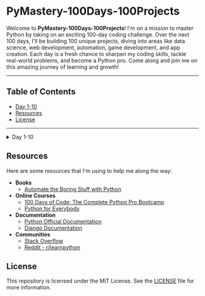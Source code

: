 # PyMastery-100Days-100Projects

Welcome to **PyMastery-100Days-100Projects**! I'm on a mission to master Python by taking on an exciting 100-day coding challenge. Over the next 100 days, I'll be building 100 unique projects, diving into areas like data science, web development, automation, game development, and app creation. Each day is a fresh chance to sharpen my coding skills, tackle real-world problems, and become a Python pro. Come along and join me on this amazing journey of learning and growth!

---

## Table of Contents

- [Day 1-10](#day-1-10)
- [Resources](#resources)
- [License](#license)

---

<a name="day-1-10"></a>

<details>
<summary>Day 1-10</summary>

### Day 1: Band Name Generator

- **Description**: Built a Python script that combines user inputs to generate a band name.
- **What I Learned**:
  - **Printing to the Console**: Using `print()` to display output.
  - **String Manipulation**: Handling and modifying strings.
  - **Input Function**: Using `input()` to get user input.
  - **Variables**: Declaring and using variables.
  - **Variable Naming**: Rules for naming variables.
  - **Debugging**: Finding and fixing errors.
- **Link to Code**: [Project Code](Day01-10/Day01/projectDay1.py)

### Day 2: Tip Calculator

- **Description**: Built a Python script that calculates the tip amount based on the bill total and desired tip percentage.
- **What I Learned**:
  - **Python Primitive Data Types**: Understanding different data types in Python.
  - **Type Error, Type Checking and Type Conversion**: Handling type errors, checking types, and converting between types.
  - **Mathematical Operations in Python**: Performing basic mathematical operations.
  - **Number Manipulation and F-Strings**: Manipulating numbers and using f-strings for formatted output.
- **Link to Code**: [Project Code](Day01-10/Day02/projectDay2.py)

### Day 3: Haunted Mansion Escape

- **Description**: Developed a text-based adventure game where the player navigates through a haunted mansion, making choices that influence the outcome. This project focuses on applying control flow, user input, and string manipulation skills learned during the course.

- **What I Learned**:

  - **Control Flow with `if / else` and Conditional Operators**: Implemented decision-making in the game using conditional statements.
  - **Introducing the Modulo Operator**: Applied modulo operations in the game’s logic.
  - **Nested `if` Statements and `elif` Statements**: Used nested conditionals to handle complex game scenarios.
  - **Multiple `If` Statements in Succession**: Managed sequential conditions to create branching paths in the game.
  - **Logical Operators**: Utilized logical operators to combine multiple conditions for more dynamic game responses.
  - **String Literals for ASCII Art**: Employed multi-line string literals to include ASCII art in the game’s narrative.

- **Link to Code**: [Project Code](Day01-10/Day03/projectDay3.py)

### Day 4: Rock Paper Scissors

- **Description**: Built a Rock Paper Scissors game using Python, incorporating user inputs and random choices.
- **What I Learned**:
  - **Random Module**: Using random functions to generate choices.
  - **Lists**: Appending items and handling nested lists.
  - **Index Errors**: Managing errors when accessing list elements.
- **Link to Code**: [Project Code](Day01-10/Day04/projectDay4.py)

### Day 5: Password Generator  

- **Description**: Built a Python script that generates strong, random passwords based on user-defined criteria such as length and character types. This project emphasized the use of loops, list manipulation, and randomization techniques.  

- **What I Learned**:  
  - **For Loops with Python Lists**: Practiced iterating through lists to process data efficiently.  
  - **Finding the Highest Score**: Learned to identify the maximum value in a list without using the `max()` function by implementing custom logic.  
  - **The `range()` Function**: Used `range()` for controlled iteration in loops.  
  - **FizzBuzz Exercise**: Strengthened logical thinking by solving the classic **FizzBuzz** coding challenge.  
  - **The `random` Module**: Employed `random` functions to generate secure passwords with letters, numbers, and symbols.  
  - **String Manipulation and List Operations**: Utilized string joining, list shuffling, and slicing to create strong, dynamic passwords.  

- **Link to Code**: [Project Code](Day01-10/Day05/projectDay5.py)

### Day 6: Maze Solver

- **Description**: Developed a robot maze solver algorithm for Reeborg's World using the "right-hand rule" technique. This program guides a robot through complex mazes by consistently following the right wall until it reaches the goal.

- **What I Learned**:
  - **Functions**: Creating and calling custom functions to modularize code.
  - **While Loops**: Using while loops for condition-based iteration.
  - **Conditional Logic**: Implementing if/elif/else statements for decision-making.
  - **Problem-Solving Algorithms**: Applying the right-hand rule for maze navigation.
  - **Debugging Logic**: Testing and refining algorithmic solutions.
  - **Working with External Environments**: Writing code for the Reeborg's World platform.

- **Key Concepts**:
  - **Wall Following Algorithm**: Understanding how the right-hand rule guarantees finding an exit in simply connected mazes.
  - **Priority-Based Decision Making**: Implementing a clear hierarchy of movement choices.
  - **State Management**: Tracking the robot's position and orientation relative to walls.

- **Link to Code**: [Project Code](Day01-10/Day06/projectDay6.py)

### Day 7: Beginner – Hangman

- **Description**: Built a fully functional Hangman game in Python by breaking down the problem into manageable steps like picking a random word, replacing blanks, checking for win conditions, tracking lives, and improving user experience.

- **What I Learned**:
  - **Flow Charting**: How to break a complex problem into logical steps using flow charts.
  - **Random Module**: Using `random.choice()` to pick a word from a list.
  - **List and String Manipulation**: Replacing blanks with guessed letters and updating the display.
  - **Control Flow**: Implementing conditions to check win/loss scenarios.
  - **Life Tracker**: Using variables to represent and decrement player lives.
  - **User Experience Enhancements**: Improving visuals and interactions (like displaying hangman stages, hearts for lives, and guessed letters).

- **Link to Code**: [Project Code](Day01-10/Day07/projectDay7.py)

### Day 8: Caesar Cipher

- **Description**: Developed a Caesar Cipher encryption/decryption tool where each letter in the plaintext is shifted by a certain number of places down the alphabet. Enhanced the project by organizing it into a single function and implementing a loop that allows the user to run the cipher repeatedly.

- **What I Learned**:
  - **Function Parameters**: How to pass and use multiple parameters in functions.
  - **Positional vs Keyword Arguments**: The difference in calling functions using position-based or named arguments.
  - **Loops and User Interaction**: Implemented a loop to allow repeated encoding/decoding based on user choice.
  - **String and List Operations**: Shifted characters through an alphabet list using indexing and modulo operations.
  - **Code Structuring**: Reorganized code to make it more reusable, clean, and modular.
  - **Handling Non-Alphabet Characters**: Ensured non-alphabet characters (like spaces and punctuation) were preserved during ciphering.

- **Link to Code**: [Project Code](Day01-10/Day08/projectDay8.py)

### Day 9: Secret Auction Program

- **Description**: Developed a Secret Auction program using dictionaries and control flow. The script allows multiple users to input their bids, stores them in a dictionary, and then determines the highest bidder using a manual loop (instead of built-in `max()`).

- **What I Learned**:
  - **Python Dictionaries**: Creating, updating, and retrieving data from dictionaries.
  - **Nesting**: Nesting lists and dictionaries to represent more complex data.
  - **Control Flow with Loops**: Using `while` loops to collect user data until a condition is met.
  - **Dictionary Iteration**: Looping through a dictionary to find the highest bidder.
  - **Function Structuring**: Modularizing code using reusable functions.
  - **Flow Charts**: Visualizing the logic flow before coding to plan out decisions and inputs.
  - **User Interaction**: Handling multiple inputs and clearing the screen to simulate an auction environment.

- **Link to Code**: [Project Code](Day01-10/Day09/projectDay9.py)

...

</details>

## Resources

Here are some resources that I'm using to help me along the way:

- **Books**
  - [Automate the Boring Stuff with Python](https://automatetheboringstuff.com/)
- **Online Courses**
  - [100 Days of Code: The Complete Python Pro Bootcamp](https://www.udemy.com/course/100-days-of-code/)
  - [Python for Everybody](https://www.coursera.org/specializations/python)
- **Documentation**
  - [Python Official Documentation](https://docs.python.org/3/)
  - [Django Documentation](https://docs.djangoproject.com/en/stable/)
- **Communities**
  - [Stack Overflow](https://stackoverflow.com/)
  - [Reddit - r/learnpython](https://www.reddit.com/r/learnpython/)

## License

This repository is licensed under the MIT License. See the [LICENSE](LICENSE) file for more information.
